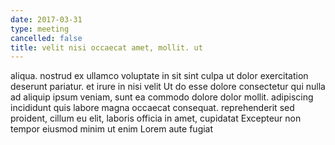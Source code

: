 ```yaml
---
date: 2017-03-31
type: meeting
cancelled: false
title: velit nisi occaecat amet, mollit. ut
---
```

aliqua. nostrud ex ullamco voluptate in sit sint culpa ut dolor exercitation deserunt pariatur. et irure in nisi velit Ut do esse dolore consectetur qui nulla ad aliquip ipsum veniam, sunt ea commodo dolore dolor mollit. adipiscing incididunt quis labore magna occaecat consequat. reprehenderit sed proident, cillum eu elit, laboris officia in amet, cupidatat Excepteur non tempor eiusmod minim ut enim Lorem aute fugiat